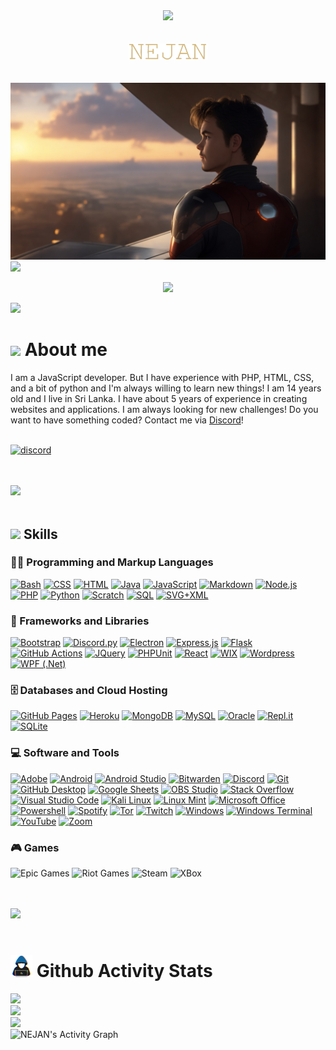 <div id="header" align="center">
<img src="https://user-images.githubusercontent.com/73097560/115834477-dbab4500-a447-11eb-908a-139a6edaec5c.gif">
<br><br><br>
<img src="https://raw.githubusercontent.com/NEJANX/NEJANX/main/assets/nejan.png" width="25%" alt="NEJANX"><br><br><br>
<img src="https://raw.githubusercontent.com/NEJANX/NEJANX/main/assets/banner1.jpg" alt="NEJANX"></div>
<img src="https://user-images.githubusercontent.com/73097560/115834477-dbab4500-a447-11eb-908a-139a6edaec5c.gif">

<!-- <h1 align="center"><b>Hey there</b><img src="https://media.giphy.com/media/hvRJCLFzcasrR4ia7z/giphy.gif" width="35"></h1> -->

<p align="center">
  <img src="https://readme-typing-svg.herokuapp.com?font=Time+New+Roman&color=cyan&size=25&center=true&vCenter=true&width=600&height=100&lines=~+NEJAN+~;Hello+World;FullStack+Developer,;A+Guy+Made+of+JavaScript;">
</p>
<img src="https://user-images.githubusercontent.com/73097560/115834477-dbab4500-a447-11eb-908a-139a6edaec5c.gif">

<br>

# <img src = "https://cdn.discordapp.com/emojis/1057946941150986260.gif" width=20px> **About me**










I am a JavaScript developer. But I have experience with PHP, HTML, CSS, and a bit of python and I'm always willing to learn new things! I am 14 years old and I live in Sri Lanka. I have about 5 years of experience in creating websites and applications. I am always looking for new challenges! Do you want to have something coded? Contact me via <a href="https://discord.com/channels/@me/979659796334641152">Discord</a>!
<br><br>

<a href="https://discord.com/channels/@me/979659796334641152"> <img src="https://discord.c99.nl/widget/theme-6/979659796334641152.png" alt="discord"> </a>

<br><br>
<img src="https://user-images.githubusercontent.com/73097560/115834477-dbab4500-a447-11eb-908a-139a6edaec5c.gif"><br><br>

## <img src="https://media2.giphy.com/media/QssGEmpkyEOhBCb7e1/giphy.gif?cid=ecf05e47a0n3gi1bfqntqmob8g9aid1oyj2wr3ds3mg700bl&rid=giphy.gif" width ="20"><b> **Skills**</b>



  <!-- <summary><h2>🛠️ My Favorite Tools</h2></summary> -->
  <!-- Some badges are from https://github.com/Ileriayo/markdown-badges -->

  <h3>👨‍💻 Programming and Markup Languages</h3>

  <p>
      <!-- <a href=""><img alt="MIPS Assembly" src="https://custom-icon-badges.demolab.com/badge/Assembly-525252.svg?logo=asm-hex&logoColor=white"></a> -->
      <a href="https://github.com/search?q=user%3ANEJANX+language%3Abash"><img alt="Bash" src="https://img.shields.io/badge/Bash-121011.svg?logo=gnu-bash&logoColor=white"></a>
      <!-- <a href="https://github.com/search?q=user%3ANEJANX+language%3Ac"><img alt="C" src="https://custom-icon-badges.demolab.com/badge/C-03599C.svg?logo=c-in-hexagon&logoColor=white"></a> -->
      <!-- <a href="https://github.com/search?q=user%3ANEJANX+language%3Acpp"><img alt="C++" src="https://custom-icon-badges.demolab.com/badge/C++-9C033A.svg?logo=cpp2&logoColor=white"></a> -->
      <!-- <a href="https://github.com/search?q=user%3ANEJANX+language%3Acsharp"><img alt="C#" src="https://custom-icon-badges.demolab.com/badge/C%23-68217A.svg?logo=cs2&logoColor=white"></a> -->
      <!-- <a href="https://github.com/search?q=user%3ANEJANX+language%3Aceylon"><img alt="Ceylon" src="https://custom-icon-badges.demolab.com/badge/Ceylon-E39842.svg?logo=ceylon&logoColor=white"></a> -->
      <a href="https://github.com/search?q=user%3ANEJANX+language%3Acss"><img alt="CSS" src="https://img.shields.io/badge/CSS-1572B6.svg?logo=css3&logoColor=white"></a>
      <!-- <a href="https://github.com/search?q=user%3ANEJANX+language%3Ags"><img alt="Google Apps Script" src="https://custom-icon-badges.demolab.com/badge/Google%20Apps%20Script-02569B.svg?logo=gs&logoColor=white"></a> -->
      <a href="https://github.com/search?q=user%3ANEJANX+language%3Ahtml"><img alt="HTML" src="https://img.shields.io/badge/HTML-E34F26.svg?logo=html5&logoColor=white"></a>
      <a href="https://github.com/search?q=user%3ANEJANX+language%3Ajava"><img alt="Java" src="https://custom-icon-badges.demolab.com/badge/Java-007396.svg?logo=java&logoColor=white"></a>
      <a href="https://github.com/search?q=user%3ANEJANX+language%3Ajavascript"><img alt="JavaScript" src="https://img.shields.io/badge/JavaScript-F7DF1E.svg?logo=javascript&logoColor=black"></a>
      <!-- <a href="https://github.com/search?q=user%3ANEJANX+language%3Atex"><img alt="LaTeX" src="https://img.shields.io/badge/LaTeX-008080.svg?logo=LaTeX&logoColor=white"></a> -->
      <a href="https://github.com/search?q=user%3ANEJANX+language%3Amarkdown"><img alt="Markdown" src="https://img.shields.io/badge/Markdown-000000.svg?logo=markdown&logoColor=white"></a>
      <a href="https://github.com/search?q=user%3ANEJANX+language%3Ajavascript"><img alt="Node.js" src="https://img.shields.io/badge/Node.js-43853D.svg?logo=node.js&logoColor=white"></a>
      <a href="https://github.com/search?q=user%3ANEJANX+language%3Aphp"><img alt="PHP" src="https://img.shields.io/badge/PHP-777BB4.svg?logo=php&logoColor=white"></a>
      <!-- <a href="https://github.com/search?q=user%3ANEJANX+language%3Aprolog"><img alt="Prolog" src="https://custom-icon-badges.demolab.com/badge/Prolog-E61B23.svg?logo=swi-prolog&logoColor=white"></a> -->
      <a href="https://github.com/search?q=user%3ANEJANX+language%3Apython"><img alt="Python" src="https://img.shields.io/badge/Python-14354C.svg?logo=python&logoColor=white"></a>
      <!-- <a href="https://github.com/search?q=user%3ANEJANX+language%3Ar"><img alt="R" src="https://img.shields.io/badge/R-276DC3.svg?logo=r&logoColor=white"></a> -->
      <!-- <a href="https://github.com/search?q=user%3ANEJANX+language%3Arst"><img alt="Restructured Text" src="https://img.shields.io/badge/Restructured Text-3a4148.svg?logo=readthedocs&logoColor=white"></a> -->
      <a href="https://github.com/search?q=user%3ANEJANX+language%3Ascratch"><img alt="Scratch" src="https://img.shields.io/badge/Scratch-4D97FF.svg?logo=scratch&logoColor=white"></a>
      <a href="https://github.com/search?q=user%3ANEJANX+language%3Asql"><img alt="SQL" src="https://custom-icon-badges.demolab.com/badge/SQL-025E8C.svg?logo=database&logoColor=white"></a>
      <a href="https://github.com/search?q=user%3ANEJANX+language%3Asvg"><img alt="SVG+XML" src="https://img.shields.io/badge/SVG%2BXML-e0982c.svg?logo=svg&logoColor=white"></a>
      <!-- <a href="https://github.com/search?q=user%3ANEJANX+language%3AtypeScript"><img alt="TypeScript" src="https://img.shields.io/badge/TypeScript-007ACC.svg?logo=typescript&logoColor=white"></a> -->
  </p>

  <h3>🧰 Frameworks and Libraries</h3>

  <p>
      <!-- <a href="#"><img alt="Arduino" src="https://img.shields.io/badge/-Arduino-00979D?logo=Arduino&logoColor=white"></a> -->
      <!-- <a href="#"><img alt="BlissfulJS" src="https://custom-icon-badges.demolab.com/badge/Bliss.js-3dacc2.svg?logo=bliss&logoColor=white"></a> -->
      <a href="#"><img alt="Bootstrap" src="https://img.shields.io/badge/Bootstrap-7952B3.svg?logo=bootstrap&logoColor=white"></a>
      <!-- <a href="#"><img alt="Cordova" src="https://img.shields.io/badge/-Cordova-E8E8E8?logo=apache-cordova&logoColor=black"></a> -->
      <a href="#"><img alt="Discord.py" src="https://custom-icon-badges.demolab.com/badge/Discord.py-0d1620.svg?logo=dpy"></a>
      <a href="#"><img alt="Electron" src="https://img.shields.io/badge/Electron-20232e.svg?logo=electron&logoColor=white"></a>
      <a href="#"><img alt="Express.js" src="https://img.shields.io/badge/Express.js-404d59.svg?logo=express&logoColor=white"></a>
      <a href="#"><img alt="Flask" src="https://img.shields.io/badge/Flask-000000.svg?logo=flask&logoColor=white"></a>
      <a href="#"><img alt="GitHub Actions" src="https://img.shields.io/badge/GitHub%20Actions-2671E5.svg?logo=github%20actions&logoColor=white"></a>
      <!-- <a href"#"><img alt="Gunicorn" src="https://img.shields.io/badge/-Gunicorn-499848.svg?logo=gunicorn&logoColor=white"></a> -->
      <a href="#"><img alt="JQuery" src="https://img.shields.io/badge/jQuery-0769AD?logo=jquery&logoColor=white"></a>
    <!-- <a href="#"><img alt="JUnit" src="https://custom-icon-badges.demolab.com/badge/JUnit-25A162.svg?logo=check-circle&logoColor=white"></a> -->
      <!-- <a href="#"><img alt="Material Design" src="https://img.shields.io/badge/Material%20Design-0081CB.svg?logo=material-design&logoColor=white"></a> -->
      <!-- <a href="#"><img alt="Nextcord" src="https://custom-icon-badges.demolab.com/badge/Nextcord-0d1620.svg?logo=nextcord"></a> -->
      <!-- <a href="#"><img alt="NumPy" src="https://img.shields.io/badge/Numpy-013243.svg?logo=numpy&logoColor=white"></a> -->
      <!-- <a href="#"><img alt="Pandas" src="https://img.shields.io/badge/Pandas-150458.svg?logo=pandas&logoColor=white"></a> -->
      <a href="#"><img alt="PHPUnit" src="https://custom-icon-badges.demolab.com/badge/PHPUnit-366488.svg?logo=test-tube&logoColor=white"></a>
      <!-- <a href="#"><img alt="Praw" src="https://custom-icon-badges.demolab.com/badge/Praw-ff3c0c.svg?logo=praw"></a> -->
      <!-- <a href="#"><img alt="Pytest" src="https://img.shields.io/badge/Pytest-0A9EDC.svg?logo=pytest&logoColor=white"></a> -->
      <a href="#"><img alt="React" src="https://img.shields.io/badge/React-20232a.svg?logo=react&logoColor=%2361DAFB"></a>
      <!-- <a href="#"><img alt="Slim" src="https://custom-icon-badges.demolab.com/badge/Slim-74a045.svg?logo=slim-php"></a> -->
      <!-- <a href="#"><img alt="Symfony" src="https://img.shields.io/badge/Symfony-111111.svg?logo=symfony&logoColor=white"></a> -->
      <!-- <a href="#"><img alt="SymPy" src="https://img.shields.io/badge/Sympy-3B5526.svg?logo=sympy&logoColor=white"></a> -->
      <!-- <a href="#"><img alt="TensorFlow" src="https://img.shields.io/badge/TensorFlow-FF6F00.svg?logo=TensorFlow&logoColor=white"></a> -->
      <a href="#"><img alt="WIX" src="https://img.shields.io/badge/Wix-000?logo=wix&logoColor=white"></a>
      <a href="#"><img alt="Wordpress" src="https://img.shields.io/badge/Wordpress-21759B?logo=wordpress&logoColor=white"></a>
      <a href="#"><img alt="WPF (.Net)" src="https://img.shields.io/badge/WPF-5C2D91?logo=.net&logoColor=white"></a>
  </p>

  <h3>🗄️ Databases and Cloud Hosting</h3>

  <p>
      <a href="#"><img alt="GitHub Pages" src="https://img.shields.io/badge/GitHub%20Pages-327FC7.svg?logo=github&logoColor=white"></a>
      <a href="#"><img alt="Heroku" src="https://img.shields.io/badge/Heroku-430098.svg?logo=heroku&logoColor=white"></a>
      <a href="#"><img alt="MongoDB" src ="https://img.shields.io/badge/MongoDB-4ea94b.svg?logo=mongodb&logoColor=white"></a>
      <a href="#"><img alt="MySQL" src="https://img.shields.io/badge/MySQL-00f.svg?logo=mysql&logoColor=white"></a>
      <!-- <a href="#"><img alt="Notion" src="https://img.shields.io/badge/Notion-010101.svg?logo=notion&logoColor=white"></a> -->
      <a href="#"><img alt="Oracle" src ="https://img.shields.io/badge/Oracle-F00000.svg?logo=oracle&logoColor=white"></a>
      <!-- <a href="#"><img alt="PostgreSQL" src ="https://img.shields.io/badge/PostgreSQL-316192.svg?logo=postgresql&logoColor=white"></a> -->
      <!-- <a href="#"><img alt="Render" src="https://img.shields.io/badge/Render-00979D.svg?logo=render&logoColor=white"></a> -->
      <a href="#"><img alt="Repl.it" src="https://img.shields.io/badge/Repl.it-0D101E.svg?logo=Replit&logoColor=white"></a>
      <a href="#"><img alt="SQLite" src ="https://img.shields.io/badge/SQLite-07405e.svg?logo=sqlite&logoColor=white"></a>
      <!-- <a href="#"><img alt="Vercel" src="https://img.shields.io/badge/Vercel-000000.svg?logo=vercel&logoColor=white"></a> -->
  </p>

  <h3>💻 Software and Tools</h3>

  <p>
      <a href="#"><img alt="Adobe" src="https://img.shields.io/badge/Adobe-FF0000.svg?logo=adobe&logoColor=white"></a>
      <a href="#"><img alt="Android" src="https://img.shields.io/badge/Android-3DDC84?logo=android&logoColor=white"></a>
      <a href="#"><img alt="Android Studio" src="https://img.shields.io/badge/Android%20Studio-008678.svg?logo=android-studio&logoColor=white"></a>
<!--       <a href="#"><img alt="Arch Linux" src="https://img.shields.io/badge/Arch%20Linux-1793D1.svg?logo=arch-linux&logoColor=white"></a> -->
      <!-- <a href="#"><img alt="Audacity" src="https://img.shields.io/badge/-Audacity-0000CC?logo=audacity&logoColor=white"></a> -->
      <a href="#"><img alt="Bitwarden" src="https://img.shields.io/badge/-Bitwarden-175DDC?logo=bitwarden&logoColor=white"></a>
      <!-- <a href="#"><img alt="Brave" src="https://img.shields.io/badge/-Brave-FB542B?logo=brave&logoColor=white"></a> -->
      <!-- <a href="#"><img alt="Construct 3" src="https://img.shields.io/badge/Construct%203-00b56a.svg?logo=construct-3&logoColor=white"></a> -->
      <!-- <a href="#"><img alt="Dark Reader" src="https://img.shields.io/badge/-Dark%20Reader-141E24?logo=dark-reader&logoColor=white"></a> -->
      <!-- <a href="#"><img alt="Dbeaver" src="https://custom-icon-badges.demolab.com/badge/-Dbeaver-372923?logo=dbeaver-mono&logoColor=white"></a> -->
      <a href="#"><img alt="Discord" src="https://img.shields.io/badge/-Discord-5865F2.svg?logo=discord&logoColor=white"></a>
      <a href="#"><img alt="Git" src="https://img.shields.io/badge/Git-F05033.svg?logo=git&logoColor=white"></a>
      <a href="#"><img alt="GitHub Desktop" src="https://img.shields.io/badge/GitHub%20Desktop-8034A9.svg?logo=github&logoColor=white"></a>
      <a href="#"><img alt="Google Sheets" src="https://img.shields.io/badge/Sheets-34A853.svg?logo=google%20sheets&logoColor=white"></a>
      <!-- <a href="#"><img alt="Inkscape" src="https://img.shields.io/badge/Inkscape-000000?logo=Inkscape&logoColor=white"></a> -->
      <!-- <a href="#"><img alt="Jupyter" src="https://img.shields.io/badge/Jupyter-F37626.svg?logo=Jupyter&logoColor=white"></a> -->
      <a href="#"><img alt="OBS Studio" src="https://img.shields.io/badge/-OBS-302E31?logo=obs-studio&logoColor=white"></a>
      <!-- <a href="#"><img alt="Photopea" src="https://img.shields.io/badge/Photopea-18A497?logo=photopea&logoColor=white"></a> -->
      <!-- <a href="#"><img alt="Postman" src="https://img.shields.io/badge/Postman-FF6C37?logo=postman&logoColor=white"></a> -->
      <!-- <a href="#"><img alt="SonarLint" src="https://img.shields.io/badge/-SonarLint-CB2029?logo=sonarlint&logoColor=white"></a> -->
      <a href="#"><img alt="Stack Overflow" src="https://img.shields.io/badge/-Stack%20Overflow-FE7A16?logo=stack-overflow&logoColor=white"></a>
      <a href="#"><img alt="Visual Studio Code" src="https://img.shields.io/badge/Visual%20Studio%20Code-0078d7.svg?logo=visual-studio-code&logoColor=white"></a>
<a href="#"><img alt="Kali Linux" src="https://img.shields.io/badge/Kali_Linux-557C94?logo=kali-linux&logoColor=white"></a>
<a href="#"><img alt="Linux Mint" src="https://img.shields.io/badge/Linux_Mint-87CF3E?logo=linux-mint&logoColor=white"></a>
<a href="#"><img alt="Microsoft Office" src="https://img.shields.io/badge/Microsoft_Office-D83B01?logo=microsoft-office&logoColor=white"></a>
<a href="#"><img alt="Powershell" src="https://img.shields.io/badge/Powershell-2CA5E0?logo=powershell&logoColor=white"></a>
<a href="#"><img alt="Spotify" src="https://img.shields.io/badge/Spotify-1ED760?&logo=spotify&logoColor=white"></a>
<a href="#"><img alt="Tor" src="https://img.shields.io/badge/Tor_Browser-7D4698?logo=Tor-Browser&logoColor=white"></a>
<a href="#"><img alt="Twitch" src="https://img.shields.io/badge/Twitch-9146FF?logo=twitch&logoColor=white"></a>
<a href="#"><img alt="Windows" src="https://img.shields.io/badge/Windows-0078D6?logo=windows&logoColor=white"></a>
<a href="#"><img alt="Windows Terminal" src="https://img.shields.io/badge/windows%20terminal-4D4D4D?logo=windows%20terminal&logoColor=white"></a>
<a href="#"><img alt="YouTube" src="https://img.shields.io/badge/YouTube-FF0000?logo=youtube&logoColor=white"></a>
<a href="#"><img alt="Zoom" src="https://img.shields.io/badge/Zoom-2D8CFF?logo=zoom&logoColor=white"></a>
  </p>

  
    


  <h3>🎮 Games</h3>

  <p>
      <img alt="Epic Games" src="https://img.shields.io/badge/Epic%20Games-313131?logo=Epic%20Games&logoColor=white">
      <img alt="Riot Games" src="https://img.shields.io/badge/Riot_Games-D32936?logo=riot-games&logoColor=white">
      <img alt="Steam" src="https://img.shields.io/badge/Steam-000000?logo=steam&logoColor=white">
      <img alt="XBox" src="https://img.shields.io/badge/Xbox-107C10?logo=xbox&logoColor=white">
  </p>


<!-- ## <img src="https://media.giphy.com/media/iY8CRBdQXODJSCERIr/giphy.gif" width="35"><b> Github Stats </b> -->
<br>
<!-- 
<div align="center">
-->
<!-- <a href="https://github.com/corwindev/">
  <img src="https://github-readme-stats.vercel.app/api?username=corwindev&include_all_commits=true&count_private=true&show_icons=true&line_height=20&title_color=7A7ADB&icon_color=2234AE&text_color=D3D3D3&bg_color=0,000000,130F40" width="450"/>
  <img src="https://github-readme-stats.vercel.app/api/top-langs?username=corwindev&show_icons=true&locale=en&layout=compact&line_height=20&title_color=7A7ADB&icon_color=2234AE&text_color=D3D3D3&bg_color=0,000000,130F40" width="375"  alt="corwindev"/> --> 

<!-- ![](https://komarev.com/ghpvc/?username=NEJANX&label=PROFILE+VIEWS) -->
</a>
</div>

<br>
<img src="https://user-images.githubusercontent.com/73097560/115834477-dbab4500-a447-11eb-908a-139a6edaec5c.gif"><br><br>

# <img src="https://github.com/0xAbdulKhalid/0xAbdulKhalid/raw/main/assets/mdImages/about_me.gif" width ="35"><b> **Github Activity Stats**</b>
<div align='left' id="">
<img src="https://streak-stats.demolab.com/?user=NEJANX&theme=react&hide_border=true&card_width=1000">
<br>
<img src="https://github-readme-stats.vercel.app/api?username=NEJANX&show_icons=true&bg_color=1F222E&hide_border=true&card_width=1000&color=ffffff&theme=dark">
<br>
<img src="https://github-readme-stats.vercel.app/api/top-langs/?username=NEJANX&bg_color=1F222E&color=ffffff&theme=dark&hide_border=true&card_width=1000">
<br>
<img alt="NEJAN's Activity Graph" src="https://github-readme-activity-graph.vercel.app/graph/?username=NEJANX&bg_color=1F222E&color=ffffff&line=00ffff&point=FFFFFF&hide_border=true&border_radius=45" />
</div>
